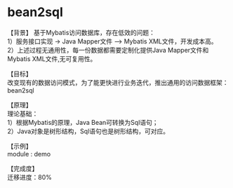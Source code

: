 # bean2sql

【背景】
基于Mybatis访问数据库，存在低效的问题：  
1）服务接口实现 -> Java Mapper文件 —> Mybatis XML文件，开发成本高。  
2）上述过程无通用性，每一份数据都需要定制化提供Java Mapper文件和Mybatis XML文件,无可复用性。  
  
  
【目标】  
改变现有的数据访问模式，为了能更快进行业务迭代，推出通用的访问数据框架：bean2sql  


【原理】  
理论基础：  
1）根据Mybatis的原理，Java Bean可转换为Sql语句；  
2）Java对象是树形结构，Sql语句也是树形结构，可对应。  
  
【示例】  
module : demo  
  
【完成度】  
迁移进度：80%  
